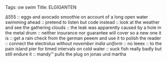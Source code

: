 Tags: ow swim
Title: ELGIGANTEN
  
∆555 :: eggs and avocado smoothie on account of a long open water swimming ahead ::  pretend to listen but code instead :: look at the weather and see the gathering clouds :: the leak was apparently caused by a hole in the metal drum :: neither insurance nor guarantee will cover so a new one it is :: get a rain check from the german peeem and use it to polish the reader :: connect the electrolux without _november india uniform_ :: no leeex :: to the pain island pier for timed intervals on cold water :: suck fish really badly but still endure it :: mandy™ pulls the plug on jonas und martha